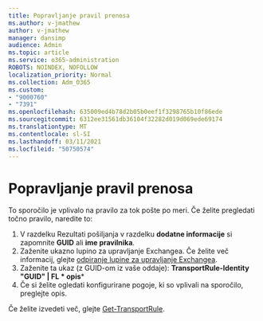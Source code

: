 ```yaml
---
title: Popravljanje pravil prenosa
ms.author: v-jmathew
author: v-jmathew
manager: dansimp
audience: Admin
ms.topic: article
ms.service: o365-administration
ROBOTS: NOINDEX, NOFOLLOW
localization_priority: Normal
ms.collection: Adm_O365
ms.custom:
- "9000760"
- "7391"
ms.openlocfilehash: 635009ed4b78d2b05b0eef1f3298765b10f86ede
ms.sourcegitcommit: 6312ee31561db36104f32282d019d069ede69174
ms.translationtype: MT
ms.contentlocale: sl-SI
ms.lasthandoff: 03/11/2021
ms.locfileid: "50750574"
---
```

# <a name="fix-transport-rules"></a>Popravljanje pravil prenosa

To sporočilo je vplivalo na pravilo za tok pošte po meri. Če želite pregledati točno pravilo, naredite to:

1. V razdelku Rezultati pošiljanja v razdelku **dodatne informacije** si zapomnite **GUID** ali **ime pravilnika**.
2. Zaženite ukazno lupino za upravljanje Exchangea. Če želite več informacij, glejte [odpiranje lupine za upravljanje Exchangea](https://go.microsoft.com/fwlink/?linkid=2101432).
3. Zaženite ta ukaz (z GUID-om iz vaše oddaje):  **TransportRule-Identity "GUID" | FL * opis***
4. Če si želite ogledati konfigurirane pogoje, ki so vplivali na sporočilo, preglejte opis.

Če želite izvedeti več, glejte [Get-TransportRule](https://go.microsoft.com/fwlink/?linkid=2101523).
